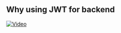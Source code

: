 

## Why using JWT for backend 

[![Video](https://img.youtube.com/vi/jXnoFqcAkQA/maxresdefault.jpg)](https://youtu.be/P2CPd9ynFLg?si=DyiyuV__Jsj7uKZ8)